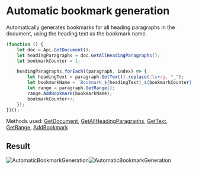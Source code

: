 # Automatic bookmark generation

Automatically generates bookmarks for all heading paragraphs in the document, using the heading text as the bookmark name.

<!-- This code snippet is shown in the screenshot. -->

<!-- eslint-skip -->

```ts
(function () {
    let doc = Api.GetDocument();
    let headingParagraphs = doc.GetAllHeadingParagraphs();
    let bookmarkCounter = 1;

    headingParagraphs.forEach((paragraph, index) => {
        let headingText = paragraph.GetText().replace(/\s+/g, "_");
        let bookmarkName = `Bookmark_${headingText}_${bookmarkCounter}`;
        let range = paragraph.GetRange();
        range.AddBookmark(bookmarkName);
        bookmarkCounter++;
    });
})();
```

Methods used: [GetDocument](/docs/office-api/usage-api/text-document-api/Api/Methods/GetDocument.md), [GetAllHeadingParagraphs](/docs/office-api/usage-api/text-document-api/ApiDocument/Methods/GetAllHeadingParagraphs.md), [GetText](/docs/office-api/usage-api/text-document-api/ApiParagraph/Methods/GetText.md), [GetRange](/docs/office-api/usage-api/text-document-api/ApiParagraph/Methods/GetRange.md), [AddBookmark](/docs/office-api/usage-api/text-document-api/ApiRange/Methods/AddBookmark.md)

## Result

<!-- imgpath -->

![AutomaticBookmarkGeneration](/assets/images/plugins/automatic-bookmark-generation.png#gh-light-mode-only)![AutomaticBookmarkGeneration](/assets/images/plugins/automatic-bookmark-generation.dark.png#gh-dark-mode-only)
